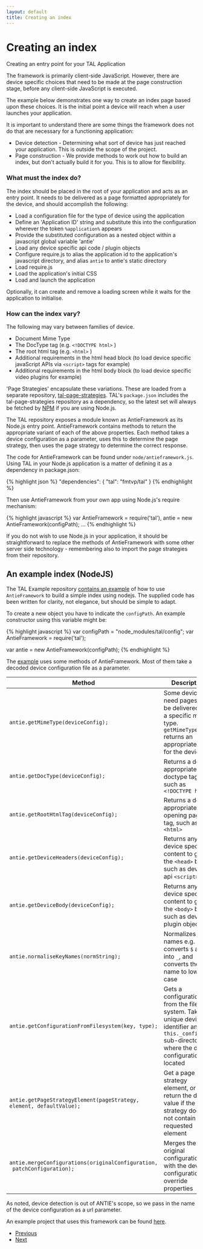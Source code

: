```yaml
---
layout: default
title: Creating an index
---
```



# Creating an index

<p class="lead">Creating an entry point for your TAL Application</p>

The framework is primarily client-side JavaScript. However, there are device specific
choices that need to be made at the page construction stage, before any
client-side JavaScript is executed.

The example below demonstrates one way to create an index page based upon
these choices. It is the initial point a device will reach when a user
launches your application. 

It is important to understand there are some things the framework does not do
that are necessary for a functioning application:

* Device detection - Determining what sort of device has just reached your application. This is outside the scope of the project.
* Page construction - We provide methods to work out how to build an index, but don't actually build it for you. This is to allow for flexibility.

### What must the index do?

The index should be placed in the root of your application and acts as an entry point.
It needs to be delivered as a page formatted appropriately for the device, and should accomplish the following:

* Load a configuration file for the type of device using the application
* Define an 'Application ID' string and substitute this into the configuration wherever the token `%application%` appears
* Provide the substituted configuration as a nested object within a javascript global variable 'antie'
* Load any device specific api code / plugin objects
* Configure require.js to alias the application id to the application's javascript directory, and alias `antie` to antie's static directory
* Load require.js
* Load the application's initial CSS
* Load and launch the application

Optionally, it can create and remove a loading screen while it waits for the application to initialise.

### How can the index vary?

The following may vary between families of device.

* Document Mime Type 
* The DocType tag (e.g. `<!DOCTYPE html>` )
* The root html tag (e.g. `<html>` )
* Additional requirements in the html head block (to load device specific javaScript APIs via `<script>` tags for example)
* Additional requirements in the html body block (to load device specific video plugins for example)

'Page Strategies' encapsulate these variations. These are loaded from a separate repository, [tal-page-strategies](https://github.com/fmtvp/tal-page-strategies). TAL's `package.json` includes the tal-page-strategies repository as a dependency, so the latest set will always be fetched by [NPM](https://www.npmjs.com/) if you are using Node.js.

The TAL repository exposes a module known as AntieFramework as its Node.js entry point. AntieFramework contains methods to return the appropriate variant of each of the above properties. Each method takes a device configuration as a parameter, uses this to determine the page strategy, then uses the page strategy to determine the correct response.

The code for AntieFramework can be found under `node/antieframework.js`. Using TAL in your Node.js application is a matter of defining it as a dependency in package.json:

{% highlight json %}
  "dependencies": {
    "tal": "fmtvp/tal"
  }
{% endhighlight %}

Then use AntieFramework from your own app using Node.js's require mechanism:

{% highlight javascript %}
var AntieFramework = require('tal'),
    antie = new AntieFramework(configPath);
    ...
{% endhighlight %}

If you do not wish to use Node.js in your application, it should be straightforward to replace the methods of AntieFramework with some other server side technology - remembering also to import the page strategies from their repository.

## An example index (NodeJS)

The TAL Example repository [contains an example](https://github.com/fmtvp/talexample/blob/master/index.js) of how to use `AntieFramework` to build a simple index using nodejs.
The supplied code has been written for clarity, not elegance, but should be simple to adapt.

To create a new object you have to indicate the `configPath`. An example constructor using this variable might be:

{% highlight javascript %}
var configPath = "node_modules/tal/config";
var AntieFramework = require('tal');

var antie = new AntieFramework(configPath);
{% endhighlight %}

The [example](https://github.com/fmtvp/talexample) uses some methods of AntieFramework. Most of them take a decoded device configuration file as a parameter.

| Method                       | Description |
| ---------------------------- | ----------- |
| `antie.getMimeType(deviceConfig);`       | Some devices need pages to be delivered with a specific mime type. `getMimeType()` returns an appropriate type for the device |
| `antie.getDocType(deviceConfig); `        | Returns a device appropriate doctype tag, such as `<!DOCTYPE html>` |
| `antie.getRootHtmlTag(deviceConfig);`    | Returns a device appropriate opening page tag, such as `<html>` |
| `antie.getDeviceHeaders(deviceConfig);`  | Returns any device specific content to go in the `<head>` block, such as device api `<script>` tags |
| `antie.getDeviceBody(deviceConfig);`     | Returns any device specific content to go in the `<body>` block, such as device plugin objects |
| `antie.normaliseKeyNames(normString);`     | Normalizes key names e.g. converts `$` and `)` into `_`, and converts the name to lower case |
| `antie.getConfigurationFromFilesystem(key, type);`     | Gets a configuration from the file system. Takes a unique device identifier and the `this._configPath` sub-directory where the device configuration is located |
| `antie.getPageStrategyElement(pageStrategy,`<br>`element, defaultValue);`     | Get a page strategy element, or return the default value if the page strategy does not contain the requested element |
| `antie.mergeConfigurations(originalConfiguration,`<br>` patchConfiguration);`     | Merges the original configuration with the device configuration override properties |

As noted, device detection is out of ANTIE's scope, so we pass in the name of the device configuration as a url parameter.

An example project that uses this framework can be found [here](https://github.com/fmtvp/talexample).


<ul class="pager">
  <li><a href="installation.html">Previous</a></li>
  <li><a href="applicationclass.html">Next</a></li>
</ul>
